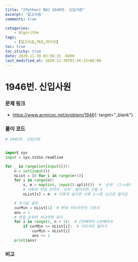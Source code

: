 ```yaml
---
title: "[Python] BOJ 1946번. 신입사원"
excerpt: '알고리즘'
comments: true

categories:
    - Algorithm
tags:
    - [알고리즘,백준,파이썬]
toc: true
toc_sticky: true
date: 2020-11-30 03:56:15 -0400
last_modified_at: 2020-11-30T03:56:15+08:00
---
```


# 1946번. 신입사원

### 문제 링크
- <https://www.acmicpc.net/problem/1946>{: target="\_blank"}

### 풀이 코드

```python
# 1946번. 신입사원


import sys
input = sys.stdin.readline

for _ in range(int(input())):
    n = int(input())
    nList = [0 for i in range(n+1)]
    for i in range(n):
        s, m = map(int, input().split())  # '순위' (1~n등)
        # 서류와 면접 성적이 '모두' 떨어지면 선발 X
        nList[s] = m  # 이렇게 넣으면 서류 1~n등 순으로 들어감

    # 초기값 설정
    curMin = nList[1]  # 현재 커트라인의 기준치
    ans = 1
    # 면접 순위만 비교하면 된다
    for i in range(2, n + 1):  # 2번째부터 n번째까지
        if curMin >= nList[i]:  # 커트라인 올리기
            curMin = nList[i]
            ans += 1
    print(ans)
```

### 비고